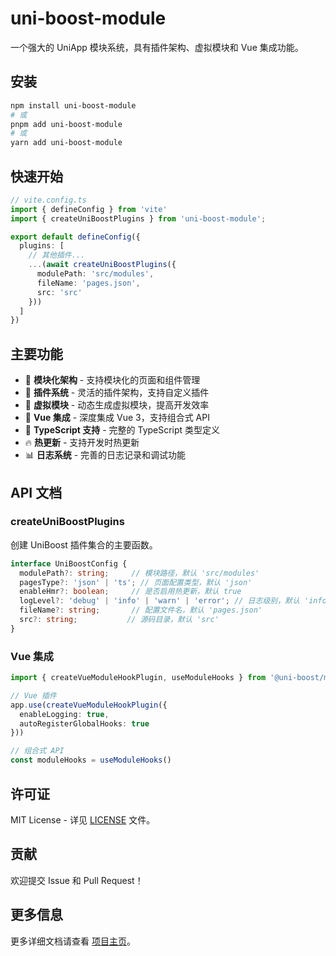 # uni-boost-module

一个强大的 UniApp 模块系统，具有插件架构、虚拟模块和 Vue 集成功能。

## 安装

```bash
npm install uni-boost-module
# 或
pnpm add uni-boost-module
# 或
yarn add uni-boost-module
```

## 快速开始

```typescript
// vite.config.ts
import { defineConfig } from 'vite'
import { createUniBoostPlugins } from 'uni-boost-module';

export default defineConfig({
  plugins: [
    // 其他插件...
    ...(await createUniBoostPlugins({
      modulePath: 'src/modules',
      fileName: 'pages.json',
      src: 'src'
    }))
  ]
})
```

## 主要功能

- 🚀 **模块化架构** - 支持模块化的页面和组件管理
- 🔌 **插件系统** - 灵活的插件架构，支持自定义插件
- 🎯 **虚拟模块** - 动态生成虚拟模块，提高开发效率
- 🔧 **Vue 集成** - 深度集成 Vue 3，支持组合式 API
- 📝 **TypeScript 支持** - 完整的 TypeScript 类型定义
- 🔥 **热更新** - 支持开发时热更新
- 📊 **日志系统** - 完善的日志记录和调试功能

## API 文档

### createUniBoostPlugins

创建 UniBoost 插件集合的主要函数。

```typescript
interface UniBoostConfig {
  modulePath?: string;     // 模块路径，默认 'src/modules'
  pagesType?: 'json' | 'ts'; // 页面配置类型，默认 'json'
  enableHmr?: boolean;     // 是否启用热更新，默认 true
  logLevel?: 'debug' | 'info' | 'warn' | 'error'; // 日志级别，默认 'info'
  fileName?: string;       // 配置文件名，默认 'pages.json'
  src?: string;           // 源码目录，默认 'src'
}
```

### Vue 集成

```typescript
import { createVueModuleHookPlugin, useModuleHooks } from '@uni-boost/module'

// Vue 插件
app.use(createVueModuleHookPlugin({
  enableLogging: true,
  autoRegisterGlobalHooks: true
}))

// 组合式 API
const moduleHooks = useModuleHooks()
```

## 许可证

MIT License - 详见 [LICENSE](../../LICENSE) 文件。

## 贡献

欢迎提交 Issue 和 Pull Request！

## 更多信息

更多详细文档请查看 [项目主页](https://github.com/your-username/uni-boost)。